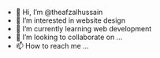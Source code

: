 - 👋 Hi, I’m @theafzalhussain
- 👀 I’m interested in website design
- 🌱 I’m currently learning web development
- 💞️ I’m looking to collaborate on ...
- 📫 How to reach me ...

<!---
theafzalhussain/theafzalhussain is a ✨ special ✨ repository because its `README.md` (this file) appears on your GitHub profile.
You can click the Preview link to take a look at your changes.
--->
